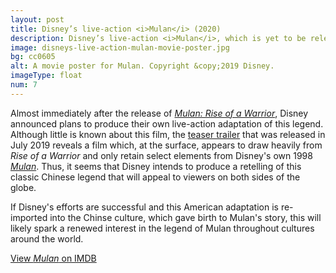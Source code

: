 ```yaml
---
layout: post
title: Disney’s live-action <i>Mulan</i> (2020)
description: Disney’s live-action <i>Mulan</i>, which is yet to be released, will be an American adaptation of Mulan’s story that draws much inspiration from previous Chinese retellings of the legend.
image: disneys-live-action-mulan-movie-poster.jpg
bg: cc0605
alt: A movie poster for Mulan. Copyright &copy;2019 Disney.
imageType: float
num: 7
---
```


Almost immediately after the release of *[Mulan: Rise of a Warrior](/pages/post-imperial/mulan-rise-of-a-warrior)*, Disney announced plans to produce their own live-action adaptation of this legend. Although little is known about this film, the [teaser trailer](https://www.youtube.com/watch?v=mVgdfP7qj7s) that was released in July 2019 reveals a film which, at the surface, appears to draw heavily from *Rise of a Warrior* and only retain select elements from Disney's own 1998 *[Mulan](/pages/post-imperial/disneys-mulan)*. Thus, it seems that Disney intends to produce a retelling of this classic Chinese legend that will appeal to viewers on both sides of the globe.

If Disney's efforts are successful and this American adaptation is re-imported into the Chinse culture, which gave birth to Mulan's story, this will likely spark a renewed interest in the legend of Mulan throughout cultures around the world.

[View *Mulan* on IMDB](https://www.imdb.com/title/tt4566758/)

<br />
<br />
<br />
<br />
<br />
<br />
<br />

<script type="application/ld+json">
{
  "@context": "http://schema.org",
  "@type": "Movie",
  "name": "Mulan",
  "image": "https://mulanbook.com/assets/images/articles/disneys-live-action-mulan-movie-poster.jpg",
  "author": {
    "@type": "Organization",
    "name": "Disney"
  },
  "datePublished": "2020-09-04",
  "sameAs": "https://en.wikipedia.org/wiki/Mulan_(2020_film)"
}
</script>
